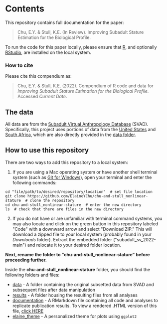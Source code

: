 # Contents

This repository contains full documentation for the paper:
> Chu, E.Y. & Stull, K.E. (In Review). Improving Subadult Stature Estimation for the Biological Profile.

To run the code for this paper locally, please ensure that [R](https://cran.r-project.org/), and optionally [RStudio](https://www.rstudio.com/), are installed on the local system. 

### How to cite
Please cite this compendium as:
> Chu, E.Y. & Stull, K.E. (2022). Compendium of R code and data for *Improving Subadult Stature Estimation for the Biological Profile.* Accessed *Current Date*.

## The data
All data are from the [Subadult Virtual Anthropology Database](https://zenodo.org/communities/svad) (SVAD). Specifically, this project uses portions of data from the [United States](https://zenodo.org/record/5193208#.YmWLkdrMLao) and [South Africa](https://zenodo.org/record/3950301#.YmRaW9rMIdU), which are also directly provided in the [data folder](data).

## How to use this repository
There are two ways to add this repository to a local system:  

1. If you are using a Mac operating system or have another shell terminal system (such as [Git for Windows](https://gitforwindows.org/)), open your terminal and enter the following commands:
  
  ```console
cd "file/path/to/desired/repository/location"  # set file location 
git clone https://github.com/ElaineYChu/chu-and-stull_nonlinear-stature  # clone the repository
cd chu-and-stull_nonlinear-stature  # enter the new directory
ls  # check that there are files in the new directory
```

2. If you do not have or are unfamiliar with terminal command systems, you may also locate and click on the green button in this repository labeled "Code" with a downward arrow and select "Download ZIP." This will download a zipped file to your local system (probably found in your *Downloads* folder). Extract the embedded folder ("subadult_sv_2022-main") and relocate it to your desired folder location. 

**Next, rename the folder to "chu-and-stull_nonlinear-stature" before proceeding further.**  

Inside the **chu-and-stull_nonlinear-stature** folder, you should find the following folders and files:  

* [data](data) - A folder containing the original subsetted data from SVAD and subsequent files after data manipulation  
* [results](results) - A folder housing the resulting files from all analyses  
* [documentation](documentation.Rmd) - A RMarkdown file containing all code and analyses to replicate publication results. To view a rendered .HTML version of this file, [click HERE](https://rpubs.com/elainechu/chu-and-stull_nonlinear-stature)  
* [elaine_theme](elaine_theme.R) - A personalized theme for plots using `ggplot2`  












